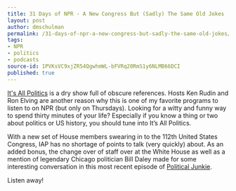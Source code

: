 ```yaml
---
title: 31 Days of NPR - A New Congress But (Sadly) The Same Old Jokes
layout: post
author: dmschulman
permalink: /31-days-of-npr-a-new-congress-but-sadly-the-same-old-jokes/
tags:
- NPR
- politics
- podcasts
source-id: 1PVKsVC9xjZR54QgwhmWL-bFVRq20RmS1y6NLMB66DCI
published: true
---
```

[It's All Politics](https://www.npr.org/blogs/itsallpolitics/) is a dry show full of obscure references. Hosts Ken Rudin and Ron Elving are another reason why this is one of my favorite programs to listen to on NPR (but only on Thursdays). Looking for a witty and funny way to spend thirty minutes of your life? Especially if you know a thing or two about politics or US history, you should tune into It’s All Politics.

With a new set of House members swearing in to the 112th United States Congress, IAP has no shortage of points to talk (very quickly) about. As an added bonus, the change over of staff over at the White House as well as a mention of legendary Chicago politician Bill Daley made for some interesting conversation in this most recent episode of [Political Junkie](https://www.npr.org/blogs/itsallpolitics/2011/01/07/132739507/this-weeks-podcast-a-new-congress-but-sadly-the-same-old-jokes).

Listen away!
